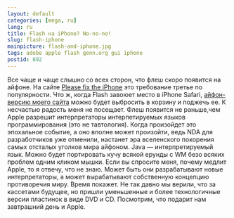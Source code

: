 ```yaml
---
layout: default
categories: [mega, ru]
lang: ru
title: Flash на iPhone? No-no-no!
slug: flash-iphone
mainpicture: flash-and-iphone.jpg
tags: adobe apple flash genn.org gui iphone 
postid: 892
---
```



Все чаще и чаще слышно со всех сторон, что флеш скоро появится на айфоне. На сайте <a href="http://pleasefixtheiphone.com/">Please fix the iPhone</a> это требование третье по популярности. Что ж, когда Flash завоюет место в iPhone Safari, <a href="/mega/site-for-iphone/">айфон-версию моего сайта</a> можно будет выбросить в корзину и поджечь ее. К несчастью радость меня не посещает. Флеш появится не раньше,чем Apple разрешит интерпретаторы интерпетируемых языков программирования (это не тавтология). Когда произойдет это эпохальное событие, а оно вполне может произойти, ведь NDA для разработчиков уже отменили, настанет эра вселенского покорения самых отсталых уголков мира айфоном. Java — интерпретируемый язык. Можно будет портировать кучу всякой ерунды с WM безо всяких проблем одним кликом мышки. Если вы спросите меня, почему медлит Apple, то  я отвечу, что не знаю. Может быть они разрабатывают новые интерпретаторы, а может вырабатывают собственную концепцию противоречия миру. Время покажет. Не так давно мы верили, что за кассетами будущее, но пришли уменьшенные и более технологичные версии пластинок в виде DVD и CD. Посмотрим, что подарит нам завтрашний день и Apple.